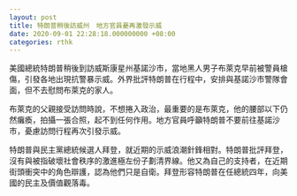 ```yaml
---
layout: post
title: 特朗普稍後訪威州　地方官員憂再激發示威
date: 2020-09-01 22:28:18.000000000 +08:00
categories: rthk
---
```


美國總統特朗普稍後到訪威斯康星州基諾沙市，當地黑人男子布萊克早前被警員槍傷，引發各地出現抗警暴示威。外界批評特朗普在行程中，安排與基諾沙市警隊會面，但不去慰問布萊克的家人。

布萊克的父親接受訪問時說，不想捲入政治，最重要的是布萊克，他的腰部以下仍然癱瘓，拍攝一張合照，起不到任何作用。地方官員呼籲特朗普不要前往基諾沙市，憂慮訪問行程再次引發示威。

特朗普與民主黨總統候選人拜登，就近期的示威浪潮針鋒相對。特朗普批評拜登，沒有與被指破壞社會秩序的激進極左份子劃清界線。他又為自己的支持者，在近期街頭衝突中的角色辯護，認為他們只是自衛。拜登形容特朗普在任總統四年，向美國的民主及價值觀落毒。

